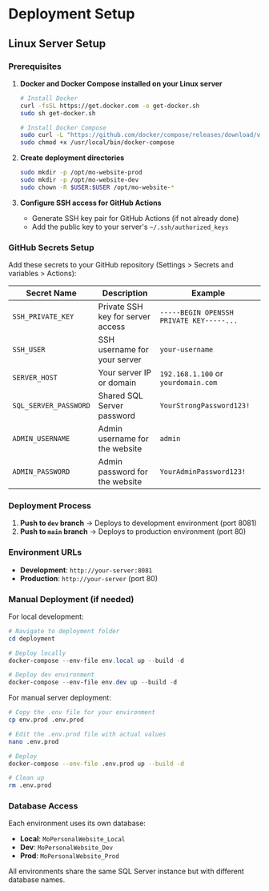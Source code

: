 # Deployment Setup

## Linux Server Setup

### Prerequisites
1. **Docker and Docker Compose installed on your Linux server**
   ```bash
   # Install Docker
   curl -fsSL https://get.docker.com -o get-docker.sh
   sudo sh get-docker.sh
   
   # Install Docker Compose
   sudo curl -L "https://github.com/docker/compose/releases/download/v2.21.0/docker-compose-$(uname -s)-$(uname -m)" -o /usr/local/bin/docker-compose
   sudo chmod +x /usr/local/bin/docker-compose
   ```

2. **Create deployment directories**
   ```bash
   sudo mkdir -p /opt/mo-website-prod
   sudo mkdir -p /opt/mo-website-dev
   sudo chown -R $USER:$USER /opt/mo-website-*
   ```

3. **Configure SSH access for GitHub Actions**
   - Generate SSH key pair for GitHub Actions (if not already done)
   - Add the public key to your server's `~/.ssh/authorized_keys`

### GitHub Secrets Setup

Add these secrets to your GitHub repository (Settings > Secrets and variables > Actions):

| Secret Name | Description | Example |
|-------------|-------------|---------|
| `SSH_PRIVATE_KEY` | Private SSH key for server access | `-----BEGIN OPENSSH PRIVATE KEY-----...` |
| `SSH_USER` | SSH username for your server | `your-username` |
| `SERVER_HOST` | Your server IP or domain | `192.168.1.100` or `yourdomain.com` |
| `SQL_SERVER_PASSWORD` | Shared SQL Server password | `YourStrongPassword123!` |
| `ADMIN_USERNAME` | Admin username for the website | `admin` |
| `ADMIN_PASSWORD` | Admin password for the website | `YourAdminPassword123!` |

### Deployment Process

1. **Push to `dev` branch** → Deploys to development environment (port 8081)
2. **Push to `main` branch** → Deploys to production environment (port 80)

### Environment URLs

- **Development**: `http://your-server:8081`
- **Production**: `http://your-server` (port 80)

### Manual Deployment (if needed)

For local development:
```powershell
# Navigate to deployment folder
cd deployment

# Deploy locally
docker-compose --env-file env.local up --build -d

# Deploy dev environment
docker-compose --env-file env.dev up --build -d
```

For manual server deployment:
```bash
# Copy the .env file for your environment
cp env.prod .env.prod

# Edit the .env.prod file with actual values
nano .env.prod

# Deploy
docker-compose --env-file .env.prod up --build -d

# Clean up
rm .env.prod
```

### Database Access

Each environment uses its own database:
- **Local**: `MoPersonalWebsite_Local`
- **Dev**: `MoPersonalWebsite_Dev` 
- **Prod**: `MoPersonalWebsite_Prod`

All environments share the same SQL Server instance but with different database names.
